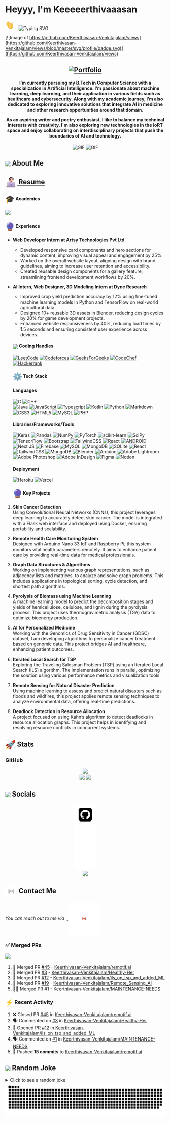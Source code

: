 # <span style="display: flex; align-items: center;">Heyyy, I'm Keeeeerthivaaasan
  <img src="https://github.com/Keerthivasan-Venkitajalam/Keerthivasan-Venkitajalam/blob/main/icons/Hi.gif" width="28px" />
  <img 
    src="https://readme-typing-svg.herokuapp.com?font=Fira+Code&pause=200&color=F70000&background=FFFFFF00&width=435&vCenter=true&height=30&lines=Frontend+Developer...;AI+%26+ML+Enthusiast...;3D+designer...;Into+Research+%26+STEM...;Aspiring+Writer..."
    alt="Typing SVG" 
    style="margin-left: 10px; position: relative; top: 2px;" 
  />
</span>

[![Image of https://github.com/Keerthivasan-Venkitajalam/views](https://github.com/Keerthivasan-Venkitajalam/views/blob/master/svg/profile/badge.svg)](https://github.com/Keerthivasan-Venkitajalam/views)
</h2>
<h2 align="center">
<a href="https://keerthivasan-venkitajalam.github.io/Keerthivasan-Venkitajalam-Portfolio/">
    <img src="https://img.shields.io/badge/Portfolio-543DE0?style=for-the-badge&logo=About.me&logoColor=white" alt="Portfolio" style="height:22px;">
</a>

<h4>
<p align="center">
I’m currently pursuing my B.Tech in Computer Science with a specialization in Artificial Intelligence. I’m passionate about machine learning, deep learning, and their application in various fields such as healthcare and cybersecurity. Along with my academic journey, I’m also dedicated to exploring innovative solutions that integrate AI in medicine and other research opportunities around that domain.

<p align="center">
As an aspiring writer and poetry enthusiast, I like to balance my technical interests with creativity. I'm also exploring new technologies in the IoRT space and enjoy collaborating on interdisciplinary projects that push the boundaries of AI and technology.
</h4>

<div align="center">
 <img alt="GIF" src="https://media4.giphy.com/media/11KzOet1ElBDz2/giphy.gif?cid=6c09b952ufa3xxbbm0mpuadm2zaik3wjp4m9luz2ly0lyz8d&ep=v1_internal_gif_by_id&rid=giphy.gif&ct=g" />
  <img alt="GIF" src="https://c.tenor.com/Q5xdMAdZuw4AAAAM/rick-roll.gif" />
</div>

## <img align ='center' src="https://i.giphy.com/media/v1.Y2lkPTc5MGI3NjExdjh2dDM4bDhyYzM5NmppaHJ6dG56Mmh3bTkyanFkdWRvZ3R1cGoycSZlcD12MV9pbnRlcm5hbF9naWZfYnlfaWQmY3Q9ZQ/LOnt6uqjD9OexmQJRB/giphy.gif" width="37" /> About Me
 
 <summary>
  <h2>
    <a href="https://keerthivasan-venkitajalam.github.io/Keerthivasan-Venkitajalam-Portfolio/resume.html" target="_blank">
      <img align="center" src="https://github.com/Keerthivasan-Venkitajalam/Keerthivasan-Venkitajalam/blob/main/icons/about.png" width="37" /> Resume
    </a>
  </h2>
</summary>

  
  <summary><h4> <img align="center" src="https://github.com/Keerthivasan-Venkitajalam/Keerthivasan-Venkitajalam/blob/main/icons/academics.gif"  width="29"/> Academics</h2></summary>
  <span><img src="https://img.shields.io/badge/AVVAIE'27-AIE2027'"></span>
  
 
  
  <summary><h4> <img align="center" src="https://github.com/Keerthivasan-Venkitajalam/Keerthivasan-Venkitajalam/blob/main/icons/experience.gif"  width="29"/> Experience</h2></summary>

- **Web Developer Intern at Artsy Technologies Pvt Ltd**  
    - Developed responsive card components and hero sections for dynamic content, improving visual appeal and engagement by 25%.  
    - Worked on the overall website layout, aligning design with brand guidelines, aiming to increase user retention and accessibility.  
    - Created reusable design components for a gallery feature, streamlining frontend development workflows by 20%.

- **AI Intern, Web Designer, 3D Modeling Intern at Dyne Research** 
    - Improved crop yield prediction accuracy by 12% using fine-tuned machine learning models in Python and TensorFlow on real-world agricultural data.  
    - Designed 10+ reusable 3D assets in Blender, reducing design cycles by 20% for game development projects.  
    - Enhanced website responsiveness by 40%, reducing load times by 1.5 seconds and ensuring consistent user experience across devices.
 
  
 
  <summary><h4> <img align="center" src="https://user-images.githubusercontent.com/74038190/216122041-518ac897-8d92-4c6b-9b3f-ca01dcaf38ee.png"  width="29"/> Coding Handles</h2></summary>

  [![LeetCode](https://img.shields.io/badge/LeetCode-000000?style=for-the-badge&logo=LeetCode&logoColor=#d16c06)](https://leetcode.com/u/keerrrthiv/)
  [![Codeforces](https://img.shields.io/badge/Codeforces-445f9d?style=for-the-badge&logo=Codeforces&logoColor=white)](https://codeforces.com/profile/keerrrthiv)
  [![GeeksForGeeks](https://img.shields.io/badge/GeeksforGeeks-gray?style=for-the-badge&logo=geeksforgeeks&logoColor=35914c)](https://www.geeksforgeeks.org/user/cbscu4ailk61/)
  [![CodeChef](https://img.shields.io/badge/CodeChef-%23964B00.svg?style=for-the-badge&logo=CodeChef&logoColor=white)](https://www.codechef.com/users/keerrrthiv)
  [![Hackerrank](https://img.shields.io/badge/-Hackerrank-2EC866?style=for-the-badge&logo=HackerRank&logoColor=white)](https://www.hackerrank.com/profile/cb_sc_u4aie23037)
 


 
  <summary><h4> <img align="center" src="https://github.com/Keerthivasan-Venkitajalam/Keerthivasan-Venkitajalam/blob/main/icons/techstack.gif"  width="29"/> Tech Stack</h2></summary>

  #### Languages
  ![C](https://img.shields.io/badge/c-%2300599C.svg?style=for-the-badge&logo=c&logoColor=white) 
  ![C++](https://img.shields.io/badge/c++-%2300599C.svg?style=for-the-badge&logo=c%2B%2B&logoColor=white)  
  ![Java](https://img.shields.io/badge/java-%23ED8B00.svg?style=for-the-badge&logo=java&logoColor=white) 
  ![JavaScript](https://img.shields.io/badge/javascript-%23323330.svg?style=for-the-badge&logo=javascript&logoColor=%23F7DF1E) 
  ![Typescript](https://img.shields.io/badge/TypeScript-007ACC?style=for-the-badge&logo=typescript&logoColor=white)
  ![Kotlin](https://img.shields.io/badge/kotlin-%230095D5.svg?style=for-the-badge&logo=kotlin&logoColor=white) 
  ![Python](https://img.shields.io/badge/python-3670A0?style=for-the-badge&logo=python&logoColor=ffdd54) 
  ![Markdown](https://img.shields.io/badge/markdown-%23000000.svg?style=for-the-badge&logo=markdown&logoColor=white) 
  ![CSS3](https://img.shields.io/badge/css3-%231572B6.svg?style=for-the-badge&logo=css3&logoColor=white) 
  ![HTML5](https://img.shields.io/badge/html5-%23E34F26.svg?style=for-the-badge&logo=html5&logoColor=white)
  ![MySQL](https://img.shields.io/badge/mysql-%2300f.svg?style=for-the-badge&logo=mysql&logoColor=white)
  ![PHP](https://img.shields.io/badge/php-%23777BB4.svg?style=for-the-badge&logo=php&logoColor=white)

  #### Libraries/Frameworks/Tools
  ![Keras](https://img.shields.io/badge/Keras-%23D00000.svg?style=for-the-badge&logo=Keras&logoColor=white)
  ![Pandas](https://img.shields.io/badge/pandas-%23150458.svg?style=for-the-badge&logo=pandas&logoColor=white) 
  ![NumPy](https://img.shields.io/badge/numpy-%23013243.svg?style=for-the-badge&logo=numpy&logoColor=white) 
  ![PyTorch](https://img.shields.io/badge/PyTorch-%23EE4C2C.svg?style=for-the-badge&logo=PyTorch&logoColor=white) 
  ![scikit-learn](https://img.shields.io/badge/scikit--learn-%23F7931E.svg?style=for-the-badge&logo=scikit-learn&logoColor=white) 
  ![SciPy](https://img.shields.io/badge/SciPy-%230C55A5.svg?style=for-the-badge&logo=scipy&logoColor=%white) 
  ![TensorFlow](https://img.shields.io/badge/TensorFlow-%23FF6F00.svg?style=for-the-badge&logo=TensorFlow&logoColor=white)
  ![Bootstrap](https://img.shields.io/badge/bootstrap-%23563D7C.svg?style=for-the-badge&logo=bootstrap&logoColor=white) 
  ![TailwindCSS](https://img.shields.io/badge/tailwindcss-%2338B2AC.svg?style=for-the-badge&logo=tailwind-css&logoColor=white) 
  ![React](https://img.shields.io/badge/react-%2320232a.svg?style=for-the-badge&logo=react&logoColor=%2361DAFB) 
  ![ANDROID](https://img.shields.io/badge/android-%2320232a.svg?style=for-the-badge&logo=android&logoColor=%a4c639) 
  ![Next JS](https://img.shields.io/badge/Next-black?style=for-the-badge&logo=next.js&logoColor=white) 
  ![Firebase](https://img.shields.io/badge/firebase-%23039BE5.svg?style=for-the-badge&logo=firebase) 
  ![MySQL](https://img.shields.io/badge/mysql-%2300f.svg?style=for-the-badge&logo=mysql&logoColor=white) 
  ![MongoDB](https://img.shields.io/badge/MongoDB-%234ea94b.svg?style=for-the-badge&logo=mongodb&logoColor=white) 
  ![SQLite](https://img.shields.io/badge/sqlite-%2307405e.svg?style=for-the-badge&logo=sqlite&logoColor=white)
  ![React](https://img.shields.io/badge/React-61DAFB.svg?style=for-the-badge&logo=React&logoColor=black)
  ![TailwindCSS](https://img.shields.io/badge/tailwindcss-%2338B2AC.svg?style=for-the-badge&logo=tailwind-css&logoColor=white)
  ![MongoDB](https://img.shields.io/badge/MongoDB-%234ea94b.svg?style=for-the-badge&logo=mongodb&logoColor=white)
  ![Blender](https://img.shields.io/badge/blender-%23F5792A.svg?style=for-the-badge&logo=blender&logoColor=white)
  ![Arduino](https://img.shields.io/badge/-Arduino-00979D?style=for-the-badge&logo=Arduino&logoColor=white)
  ![Adobe Lightroom](https://img.shields.io/badge/Adobe%20Lightroom-31A8FF.svg?style=for-the-badge&logo=Adobe%20Lightroom&logoColor=white) 
  ![Adobe Photoshop](https://img.shields.io/badge/adobephotoshop-%2331A8FF.svg?style=for-the-badge&logo=adobephotoshop&logoColor=white) 
  ![Adobe InDesign](https://img.shields.io/badge/Adobe%20InDesign-EE3D8F?style=for-the-badge&logo=Adobe%20InDesign&logoColor=white) 
  ![Figma](https://img.shields.io/badge/figma-%23F24E1E.svg?style=for-the-badge&logo=figma&logoColor=white) 
  ![Notion](https://img.shields.io/badge/Notion-%23000000.svg?style=for-the-badge&logo=notion&logoColor=white)

  #### Deployment
  ![Heroku](https://img.shields.io/badge/heroku-%23430098.svg?style=for-the-badge&logo=heroku&logoColor=white) 
  ![Vercel](https://img.shields.io/badge/vercel-%23000000.svg?style=for-the-badge&logo=vercel&logoColor=white) 
 
  <summary><h4> <img align="center" src="https://github.com/Keerthivasan-Venkitajalam/Keerthivasan-Venkitajalam/blob/main/icons/experience.gif"  width="29"/> Key Projects</h4></summary>

1. **Skin Cancer Detection**  
   Using Convolutional Neural Networks (CNNs), this project leverages deep learning to accurately detect skin cancer. The model is integrated with a Flask web interface and deployed using Docker, ensuring portability and scalability.

2. **Remote Health Care Monitoring System**  
   Designed with Arduino Nano 33 IoT and Raspberry Pi, this system monitors vital health parameters remotely. It aims to enhance patient care by providing real-time data for medical professionals.

3. **Graph Data Structures & Algorithms**  
   Working on implementing various graph representations, such as adjacency lists and matrices, to analyze and solve graph problems. This includes applications in topological sorting, cycle detection, and shortest path algorithms.

4. **Pyrolysis of Biomass using Machine Learning**  
   A machine learning model to predict the decomposition stages and yields of hemicellulose, cellulose, and lignin during the pyrolysis process. This project uses thermogravimetric analysis (TGA) data to optimize bioenergy production.

5. **AI for Personalized Medicine**  
   Working with the Genomics of Drug Sensitivity in Cancer (GDSC) dataset, I am developing algorithms to personalize cancer treatment based on genomic data. This project bridges AI and healthcare, enhancing patient outcomes.

6. **Iterated Local Search for TSP**  
   Exploring the Traveling Salesman Problem (TSP) using an Iterated Local Search (ILS) algorithm. The implementation runs in parallel, optimizing the solution using various performance metrics and visualization tools.

7. **Remote Sensing for Natural Disaster Prediction**  
   Using machine learning to assess and predict natural disasters such as floods and wildfires, this project applies remote sensing techniques to analyze environmental data, offering real-time predictions.

8. **Deadlock Detection in Resource Allocation**  
   A project focused on using Kahn’s algorithm to detect deadlocks in resource allocation graphs. This project helps in identifying and resolving resource conflicts in concurrent systems.

 
  <summary><h2> <img align="center" src="https://github.com/Keerthivasan-Venkitajalam/Keerthivasan-Venkitajalam/blob/main/icons/stats.gif"  width="32"/> Stats</h2></summary>

  ### GitHub

  <div align="center">
  <img src="https://github-readme-stats.vercel.app/api/top-langs/?username=Keerthivasan-Venkitajalam&theme=gotham&show_icons=true&hide_border=false&layout=compact">
</div>
<div align="center">
  <img src="https://github-readme-streak-stats.herokuapp.com/?user=Keerthivasan-Venkitajalam&theme=gotham&hide_border=false" height="150">
  <img src="https://github-readme-stats.vercel.app/api?username=Keerthivasan-Venkitajalam&theme=gotham&show_icons=true&hide_border=false&count_private=tru" height="150">
</div>
 
  <summary><h2> <img align ='center' src='https://i.giphy.com/media/v1.Y2lkPTc5MGI3NjExaGtqdDdwN2oyNWJ4czlncHBkamJxaHcxYmVmcXY3a3I3MjRmYjBrbCZlcD12MV9pbnRlcm5hbF9naWZfYnlfaWQmY3Q9ZQ/kmUvauX8TMWg0OsqKW/giphy.gif' width ='37' /> Socials</h2></summary>

<div style="display: flex; flex-direction: column; justify-content: center; align-items: center; ">
  <a href="https://github.com/Keerthivasan-Venkitajalam/">
    <img align="center" src="https://github.com/Keerthivasan-Venkitajalam/Keerthivasan-Venkitajalam/blob/main/icons/Github.gif" width="70"/>
  </a>
  <a href="https://www.linkedin.com/in/keerthivasan-venkitajalam-413127218/">
    <img align="center" src="https://github.com/Keerthivasan-Venkitajalam/Keerthivasan-Venkitajalam/blob/main/icons/Linkedin.gif" width="70"/>
  </a>
  <a href="https://www.quora.com/profile/Keerthivasan-Venkitajalam">
    <img align="center" src="https://github.com/Keerthivasan-Venkitajalam/Keerthivasan-Venkitajalam/blob/main/icons/Quora.gif" width="70"/>
  </a>
  <a href="https://www.instagram.com/keerrrthiv/">
    <img align="center" src="https://media.giphy.com/media/QWpK88H1g9PtmtQly1/giphy.gif" width="70"/>
  </a>
</div>
 
## <img align="center" src="https://github.com/Keerthivasan-Venkitajalam/Keerthivasan-Venkitajalam/blob/main/icons/Contact.gif"  width="37"/> Contact Me

<p> 
 <i>You can reach out to me via</i>
&nbsp;<a href="mailto:contact.keerthivasansv2006@outlook.com">
     <img align="center" src="https://github.com/Keerthivasan-Venkitajalam/Keerthivasan-Venkitajalam/blob/main/icons/Gmail.gif"  width="100"/>
 </a>
</p>

### ✅ Merged PRs
<!--Start Count Merged PRs-->
  <span><img src="https://img.shields.io/badge/Total_Merged_PRs-30-1877F2?style=for-the-badge"></span>
<!--Finish Count Merged PRs-->

<!--Start Merged PRs-->
1. 🎉 Merged PR [#45](https://github.com/Keerthivasan-Venkitajalam/remotif.ai/pull/45) - [Keerthivasan-Venkitajalam/remotif.ai](https://github.com/Keerthivasan-Venkitajalam/remotif.ai)
2. 🎊 Merged PR [#3](https://github.com/Keerthivasan-Venkitajalam/Healthy-Her/pull/3) - [Keerthivasan-Venkitajalam/Healthy-Her](https://github.com/Keerthivasan-Venkitajalam/Healthy-Her)
3. 🥳 Merged PR [#12](https://github.com/Keerthivasan-Venkitajalam/ils_on_tsp_and_added_ML/pull/12) - [Keerthivasan-Venkitajalam/ils_on_tsp_and_added_ML](https://github.com/Keerthivasan-Venkitajalam/ils_on_tsp_and_added_ML)
4. 🥂 Merged PR [#19](https://github.com/Keerthivasan-Venkitajalam/Remote_Sensing_AI/pull/19) - [Keerthivasan-Venkitajalam/Remote_Sensing_AI](https://github.com/Keerthivasan-Venkitajalam/Remote_Sensing_AI)
5. 🙌🏼 Merged PR [#1](https://github.com/Keerthivasan-Venkitajalam/MAINTENANCE-NEEDS/pull/1) - [Keerthivasan-Venkitajalam/MAINTENANCE-NEEDS](https://github.com/Keerthivasan-Venkitajalam/MAINTENANCE-NEEDS)
<!--Finish Merged PRs-->

### <img align="center" src="https://github.com/Keerthivasan-Venkitajalam/Keerthivasan-Venkitajalam/blob/main/icons/activity.gif"  width="25"/> Recent Activity

<!--START_SECTION:activity-->
1. ❌ Closed PR [#45](https://github.com/Keerthivasan-Venkitajalam/remotif.ai/pull/45) in [Keerthivasan-Venkitajalam/remotif.ai](https://github.com/Keerthivasan-Venkitajalam/remotif.ai)
2. 🗣 Commented on [#3](https://github.com/Keerthivasan-Venkitajalam/Healthy-Her/issues/3#issuecomment-2276378404) in [Keerthivasan-Venkitajalam/Healthy-Her](https://github.com/Keerthivasan-Venkitajalam/Healthy-Her)
3. 💪 Opened PR [#12](https://github.com/Keerthivasan-Venkitajalam/ils_on_tsp_and_added_ML/pull/12) in [Keerthivasan-Venkitajalam/ils_on_tsp_and_added_ML](https://github.com/Keerthivasan-Venkitajalam/ils_on_tsp_and_added_ML)
4. 🗣 Commented on [#1](https://github.com/Keerthivasan-Venkitajalam/MAINTENANCE-NEEDS/issues/1#issuecomment-2276376235) in [Keerthivasan-Venkitajalam/MAINTENANCE-NEEDS](https://github.com/Keerthivasan-Venkitajalam/MAINTENANCE-NEEDS)
5. 🚀 Pushed **15 commits** to [Keerthivasan-Venkitajalam/remotif.ai](https://github.com/Keerthivasan-Venkitajalam/remotif.ai)
<!--END_SECTION:activity-->

## <img align ='center' src='https://media2.giphy.com/media/UQDSBzfyiBKvgFcSTw/giphy.gif?cid=ecf05e47p3cd513axbek3f56ti3jzizq8hincw20jauyyfyw&rid=giphy.gif' width ='37' /> Random Joke 

<details> 
  <summary>Click to see a random joke</summary>
  <div align="center">
   
  ![Jokes Card](https://readme-jokes.vercel.app/api?theme=halloween)
  
  </div>
</details> 

<div align="center">
  <picture>
    <source media="(prefers-color-scheme: dark)" srcset="https://github.com/Keerthivasan-Venkitajalam/Keerthivasan-Venkitajalam/blob/main/icons/github-contribution-grid-snake-dark.svg">
    <source media="(prefers-color-scheme: light)" srcset="https://github.com/Keerthivasan-Venkitajalam/Keerthivasan-Venkitajalam/blob/main/icons/github-contribution-grid-snake.svg">
    <img alt="github contribution grid snake animation" src="https://github.com/Keerthivasan-Venkitajalam/Keerthivasan-Venkitajalam/blob/main/icons/github-contribution-grid-snake.svg">
  </picture>
</div>
